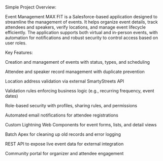 Simple Project Overview:

Event Management MAX FIT is a Salesforce-based application designed to streamline the management of events. It helps organize event details, track attendees and speakers, verify locations, and manage event lifecycle efficiently. The application supports both virtual and in-person events, with automation for notifications and robust security to control access based on user roles.

Key Features:

Creation and management of events with status, types, and scheduling

Attendee and speaker record management with duplicate prevention

Location address validation via external SmartyStreets API

Validation rules enforcing business logic (e.g., recurring frequency, event dates)

Role-based security with profiles, sharing rules, and permissions

Automated email notifications for attendee registrations

Custom Lightning Web Components for event forms, lists, and detail views

Batch Apex for cleaning up old records and error logging

REST API to expose live event data for external integration

Community portal for organizer and attendee engagement
